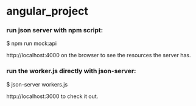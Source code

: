 # angular_project

### run json server with npm script:

\$ npm run mock:api

http://localhost:4000 on the browser to see the resources the server has.

### run the worker.js directly with json-server:

\$ json-server workers.js

http://localhost:3000 to check it out.
